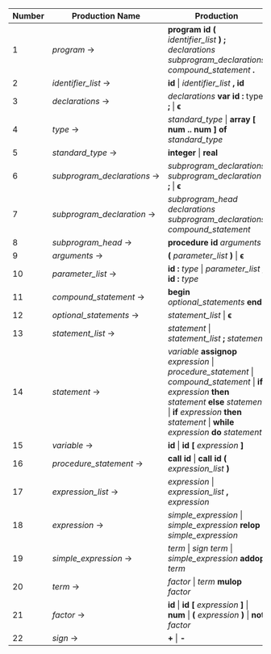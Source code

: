 | Number | Production Name | Production |
|--------|-----------------|------------|
|  1 | *program* → | **program** **id** **(** *identifier_list* **)** **;** *declarations* *subprogram_declarations* *compound_statement* **.** |
|  2 | *identifier_list* → | **id** \| *identifier_list* **,** **id** |
|  3 | *declarations* → | *declarations* **var** **id** **:** type **;** \| **ϵ** |
|  4 | *type* → | *standard_type* \| **array** **[** **num** **\.\.** **num** **]** **of** *standard_type* |
|  5 | *standard_type* → | **integer** \| **real** |
|  6 | *subprogram_declarations* → | *subprogram_declarations* *subprogram_declaration* **;** \| **ϵ** |
|  7 | *subprogram_declaration* → | *subprogram_head* *declarations* *subprogram_declarations* *compound_statement* |
|  8 | *subprogram_head* → | **procedure** **id** *arguments* **;** |
|  9 | *arguments* → | **(** *parameter_list* **)** \| **ϵ** |
| 10 | *parameter_list* → | **id** **:** *type* \| *parameter_list* **;** **id** **:** *type* |
| 11 | *compound_statement* → | **begin** *optional_statements* **end** |
| 12 | *optional_statements* → | *statement_list* \| **ϵ** |
| 13 | *statement_list* → | *statement* \| *statement_list* **;** *statement* |
| 14 | *statement* → | *variable* **assignop** *expression* \| *procedure_statement* \| *compound_statement* \| **if** *expression* **then** *statement* **else** *statement* \| **if** *expression* **then** *statement* \| **while** *expression* **do** *statement* |
| 15 | *variable* → | **id** \| **id** **[** *expression* **]** |
| 16 | *procedure_statement* → | **call** **id** \| **call** **id** **(** *expression_list* **)** |
| 17 | *expression_list* → | *expression* \| *expression_list* **,** *expression* |
| 18 | *expression* → | *simple_expression* \| *simple_expression* **relop** *simple_expression* |
| 19 | *simple_expression* → | *term* \| *sign* *term* \| *simple_expression* **addop** *term* |
| 20 | *term* → | *factor* \| *term* **mulop** *factor* |
| 21 | *factor* → | **id** \| **id** **[** *expression* **]** \| **num** \| **(** *expression* **)** \| **not** *factor* |
| 22 | *sign* → | **+** \| **-** |
